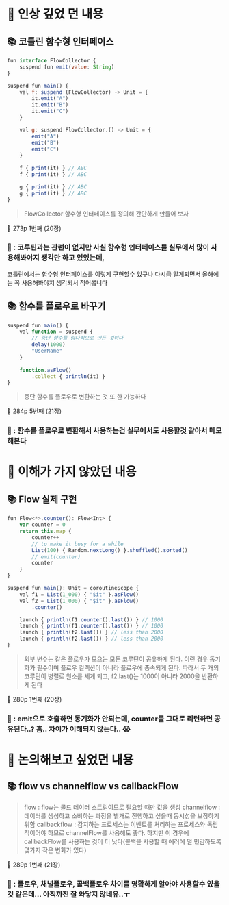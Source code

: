 # 📌 인상 깊었 던 내용

## **📚 코틀린 함수형 인터페이스**

```jsx
fun interface FlowCollector {
	suspend fun emit(value: String)
}

suspend fun main() {
    val f: suspend (FlowCollector) -> Unit = {
        it.emit("A")
        it.emit("B")
        it.emit("C")
    }

    val g: suspend FlowCollector.() -> Unit = {
        emit("A")
        emit("B")
        emit("C")
    }
    
    f { print(it) } // ABC
    f { print(it) } // ABC

    g { print(it) } // ABC
    g { print(it) } // ABC
}
```

> FlowCollector 함수형 인터페이스를 정의해 간단하게 만들어 보자
 
📕 273p 1번째 (20장)
> 

### **🧐 :** 코루틴과는 관련이 없지만 사실 함수형 인터페이스를 실무에서 많이 사용해봐야지 생각만 하고 있었는데, 
코틀린에서는 함수형 인터페이스를 이렇게 구현할수 있구나 다시금 알게되면서 올해에는 꼭 사용해봐야지 생각되서 적어봅니다

## **📚 함수를 플로우로 바꾸기**

```jsx
suspend fun main() {
	val function = suspend {
		// 중단 함수를 람다식으로 만든 것이다
		delay(1000)
		"UserName"
	}
	
	function.asFlow()
		.collect { println(it) }
}
```

> 중단 함수를 플로우로 변환하는 것 또 한 가능하다
 
📕 284p 5번째 (21장)
> 

### **🧐 : 함수를 플로우로 변환해서 사용하는건 실무에서도 사용할것 같아서 메모해본다**

# 📌 이해가 가지 않았던 내용

## **📚 Flow 실제 구현**

```jsx
fun Flow<*>.counter(): Flow<Int> {
    var counter = 0
    return this.map {
        counter++
        // to make it busy for a while
        List(100) { Random.nextLong() }.shuffled().sorted()
        // emit(counter)
        counter
    }
}

suspend fun main(): Unit = coroutineScope {
    val f1 = List(1_000) { "$it" }.asFlow()
    val f2 = List(1_000) { "$it" }.asFlow()
        .counter()

    launch { println(f1.counter().last()) } // 1000
    launch { println(f1.counter().last()) } // 1000
    launch { println(f2.last()) } // less than 2000
    launch { println(f2.last()) } // less than 2000
}
```

> 외부 변수는 같은 플로우가 모으는 모든 코루틴이 공유하게 된다. 이런 경우 동기화가 필수이며 플로우 컬렉션이 아니라 플로우에 종속되게 된다. 따라서 두 개의 코루틴이 병렬로 원소를 세게 되고, f2.last()는 1000이 아니라 2000을 반환하게 된다
 
📕 280p 1번째 (20장)
> 

### **🧐 : emit으로 호출하면 동기화가 안되는데, counter를 그대로 리턴하면 공유된다..? 흠.. 차이가 이해되지 않는다.. 😭**

# 📌 논의해보고 싶었던 내용

## **📚 flow vs channelflow vs callbackFlow**

> flow : flow는 콜드 데이터 스트림이므로 필요할 때만 값을 생성
channelflow : 데이터를 생성하고 소비하는 과정을 별개로 진행하고 싶을때 동시성을 보장하기 위함
callbackflow : 감지하는 프로세스는 이벤트를 처리하는 프로세스와 독립적이어야 하므로 channelFlow를 사용해도 좋다. 하지만 이 경우에 callbackFlow를 사용하는 것이 더 낫다(콜백을 사용할 때 에러에 덜 민감하도록 몇가지 작은 변화가 있다)

📕 289p 1번째 (21장)
> 

### **🧐 : 플로우, 채널플로우, 콜백플로우 차이를 명확하게 알아야 사용할수 있을것 같은데… 아직까진 잘 와닿지 않네유..ㅜ**
